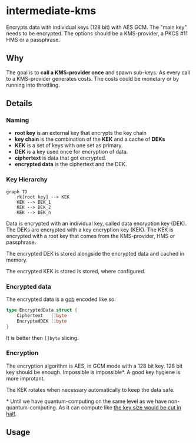 # intermediate-kms

Encrypts data with individual keys (128 bit) with AES GCM. The "main key" needs
to be encrypted. The options should be a KMS-provider, a PKCS #11 HMS or a
passphrase.

## Why

The goal is to **call a KMS-provider once** and spawn sub-keys. As every call to
a KMS-provider generates costs. The costs could be monetary or by running into
throttling.

## Details

### Naming

- **root key** is an external key that encrypts the key chain
- **key chain** is the combination of the **KEK** and a cache of **DEKs**
- **KEK** is a set of keys with one set as primary.
- **DEK** is a key used once for encryption of data.
- **ciphertext** is data that got encrypted.
- **encrypted data** is the ciphertext and the DEK.

### Key Hierarchy

```mermaid
graph TD
    rk[root key] --> KEK
    KEK --> DEK_1
    KEK --> DEK_2
    KEK --> DEK_n
```

Data is encrypted with an individual key, called data encryption key (DEK). The
DEKs are encrypted with a key encryption key (KEK). The KEK is encrypted with a
root key that comes from the KMS-provider, HMS or passphrase.

The encrypted DEK is stored alongside the encrypted data and cached in memory.

The encrypted KEK is stored is stored, where configured.

### Encrypted data

The encrypted data is a [gob](https://pkg.go.dev/encoding/gob) encoded like so:

```Go
type EncryptedData struct {
	Ciphertext   []byte
	EncryptedDEK []byte
}
```

It is better then `[]byte` slicing.

### Encryption

The encryption algorithm is AES, in GCM mode with a 128 bit key. 128 bit key
should be enough. Impossible is impossible*. A good key hygiene is more improtant.

The KEK rotates when necessary automatically to keep the data safe.

\* Until we have quantum-computing on the same level as we have
  non-quantum-computing. As it can compute like 
  [the key size would be cut in half](https://en.wikipedia.org/wiki/Grover%27s_algorithm#Cryptography).
## Usage

```Go
```
